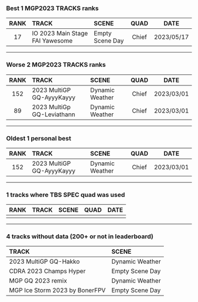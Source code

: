### Best 1 MGP2023 TRACKS ranks
|RANK|TRACK|SCENE|QUAD|DATE|
|:---:|:---|:---|:---:|:---:|
|17|IO 2023 Main Stage FAI Yawesome|Empty Scene Day|Chief|2023/05/17|
---
### Worse 2 MGP2023 TRACKS ranks
|RANK|TRACK|SCENE|QUAD|DATE|
|:---:|:---|:---|:---:|:---:|
|152|2023 MultiGP GQ-AyyyKayyy|Dynamic Weather|Chief|2023/03/01|
|89|2023 MultiGp GQ-Leviathann|Dynamic Weather|Chief|2023/03/01|
---
### Oldest 1 personal best
|RANK|TRACK|SCENE|QUAD|DATE|
|:---:|:---|:---|:---:|:---:|
|152|2023 MultiGP GQ-AyyyKayyy|Dynamic Weather|Chief|2023/03/01|
---
### 1 tracks where TBS SPEC quad was used
|RANK|TRACK|SCENE|QUAD|DATE|
|:---:|:---|:---|:---:|:---:|
||||||
---
### 4 tracks without data (200+ or not in leaderboard)
|TRACK|SCENE|
|:---|:---|
|2023 MultiGP GQ-Hakko|Dynamic Weather|
|CDRA 2023  Champs Hyper|Empty Scene Day|
|MGP GQ 2023 remix|Dynamic Weather|
|MGP Ice Storm 2023 by BonerFPV|Empty Scene Day|
